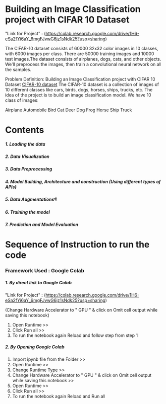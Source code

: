
# Building an Image Classification project with CIFAR 10 Dataset 

"Link for Project" : (https://colab.research.google.com/drive/1H6-eSa2fYi6aY_6mgFJvwG6jz1sNdk25?usp=sharing)

The CIFAR-10 dataset consists of 60000 32x32 color images in 10 classes, with 6000 images per class. There are 50000 training images and 10000 test images.The dataset consists of airplanes, dogs, cats, and other objects. We'll preprocess the images, then train a convolutional neural network on all the samples. 

Problem Definition:
Building an Image Classification project with CIFAR 10 Dataset
[CIFAR-10 dataset](https://www.cs.toronto.edu/~kriz/cifar.html) 
The CIFAR-10 dataset is a collection of images of 10 different classes like cars, birds, dogs, horses, ships, trucks, etc. The idea of the project is to build an image classification model. 
We have 10 class of images:

Airplane
Automobile
Bird
Cat
Deer
Dog
Frog
Horse
Ship
Truck

# Contents
##### 1. Loading the data
##### 2. Data Visualization
##### 3. Data Preprocessing
##### 4. Model Building, Architecture and construction (Using different types of APIs)
##### 5. Data Augmentations¶ 
##### 6. Training the model 
##### 7. Prediction and Model Evaluation



# Sequence of Instruction to run the code

### Framework Used : Google Colab

##### 1. By direct link to Google Colab 

"Link for Project" : (https://colab.research.google.com/drive/1H6-eSa2fYi6aY_6mgFJvwG6jz1sNdk25?usp=sharing)

(Change Hardware Accelerator to " GPU " & click on Omit cell output while saving this notebook)

1. Open Runtime >>
2. Click Run all >>
3. To run the notebook again Reload and follow step from step 1


##### 2. By Opening Google Colab 

1. Import ipynb file from the Folder >>
2. Open Runtime >>
3. Change Runtime Type >> 
4. Change Hardware Accelerator to " GPU " & click on Omit cell output while saving this notebook >>
5. Open Runtime >>
6. Click Run all >>
7. To run the notebook again Reload and Run all



